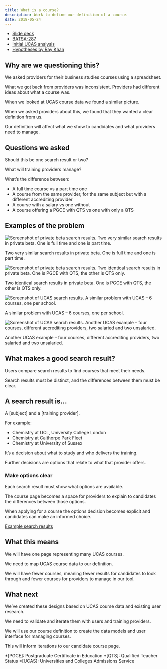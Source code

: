 ```yaml
---
title: What is a course?
description: Work to define our definition of a course.
date: 2018-05-24
---
```


- [Slide deck](https://docs.google.com/presentation/d/1QgjOu_xpzZGDP_ylMIKzDL8CgW1TvtVKICb0P8YiTWQ/edit?usp=sharing)
- [BATSA-287](https://dfedigital.atlassian.net/browse/BATSA-287)
- [Initial UCAS analysis](https://docs.google.com/document/d/1mhfEWuCosHZYPAsJkrYnFUHfule8mLrA9yMpTXg4Gco/edit?usp=sharing)
- [Hypotheses by Ray Khan](https://docs.google.com/document/d/1AoXjU4hh56ql_YgS1NonMvT60laBtNx_vW7TiIo14vE/edit?usp=sharing)

## Why are we questioning this?

We asked providers for their business studies courses using a spreadsheet.

What we got back from providers was inconsistent. Providers had different ideas about what a course was.

When we looked at UCAS course data we found a similar picture.

When we asked providers about this, we found that they wanted a clear definition from us.

Our definition will affect what we show to candidates and what providers need to manage.

## Questions we asked

Should this be one search result or two?

What will training providers manage?

What’s the difference between:

- A full time course vs a part time one
- A course from the same provider, for the same subject but with a different accrediting provider
- A course with a salary vs one without
- A course offering a PGCE with QTS vs one with only a QTS

## Examples of the problem

![Screenshot of private beta search results. Two very similar search results in private beta. One is full time and one is part time.](/publish-teacher-training-courses/ucas-examples/private-beta-problem-01.png)

Two very similar search results in private beta. One is full time and one is part time.

![Screenshot of private beta search results. Two identical search results in private beta. One is PGCE with QTS, the other is QTS only.](/publish-teacher-training-courses/ucas-examples/private-beta-problem-02.png)

Two identical search results in private beta. One is PGCE with QTS, the other is QTS only.

![Screenshot of UCAS search results. A similar problem with UCAS – 6 courses, one per school.](/publish-teacher-training-courses/ucas-examples/ucas-problem-01.png)

A similar problem with UCAS – 6 courses, one per school.

![Screenshot of UCAS search results. Another UCAS example – four courses, different accrediting providers, two salaried and two unsalaried.](/publish-teacher-training-courses/ucas-examples/ucas-problem-02.png)

Another UCAS example – four courses, different accrediting providers, two salaried and two unsalaried.

## What makes a good search result?

Users compare search results to find courses that meet their needs.

Search results must be distinct, and the differences between them must be clear.

## A search result is…

A \[subject\] and a \[training provider\].

For example:

- Chemistry at UCL, University College London
- Chemistry at Calthorpe Park Fleet
- Chemistry at University of Sussex

It’s a decision about what to study and who delivers the training.

Further decisions are options that relate to what that provider offers.

### Make options clear

Each search result must show what options are available.

The course page becomes a space for providers to explain to candidates the differences between those options.

When applying for a course the options decision becomes explicit and candidates can make an informed choice.

[Example search results](https://search-and-compare-beta.herokuapp.com/history/variants)

## What this means

We will have one page representing many UCAS courses.

We need to map UCAS course data to our definition.

We will have fewer courses, meaning fewer results for candidates to look through and fewer courses for providers to manage in our tool.

## What next

We’ve created these designs based on UCAS course data and existing user research.

We need to validate and iterate them with users and training providers.

We will use our course definition to create the data models and user interface for managing courses.

This will inform iterations to our candidate course page.

*[PGCE]: Postgraduate Certificate in Education
*[QTS]: Qualified Teacher Status
*[UCAS]: Universities and Colleges Admissions Service
